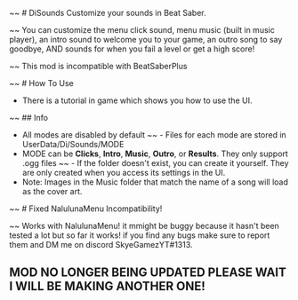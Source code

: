 ~~ # DiSounds
 Customize your sounds in Beat Saber.

 ~~ You can customize the menu click sound, menu music (built in music player), an intro sound to welcome you to your game, an outro song to say goodbye, AND sounds for when you fail a level or get a high score!


~~ This mod is incompatible with BeatSaberPlus


~~ # How To Use
- There is a tutorial in game which shows you how to use the UI.


~~ ## Info
- All modes are disabled by default
~~ - Files for each mode are stored in UserData/Di/Sounds/MODE
- MODE can be **Clicks**, **Intro**, **Music**, **Outro**, or **Results**. They only support .ogg files
~~ - If the folder doesn't exist, you can create it yourself. They are only created when you access its settings in the UI.
- Note: Images in the Music folder that match the name of a song will load as the cover art.


~~ # Fixed NalulunaMenu Incompatibility!

~~ Works with NalulunaMenu! it mmight be buggy because it hasn't been tested a lot but so far it works! if you find any bugs make sure to report them and DM me on discord SkyeGamezYT#1313.



## **MOD NO LONGER BEING UPDATED PLEASE WAIT I WILL BE MAKING ANOTHER ONE!**
